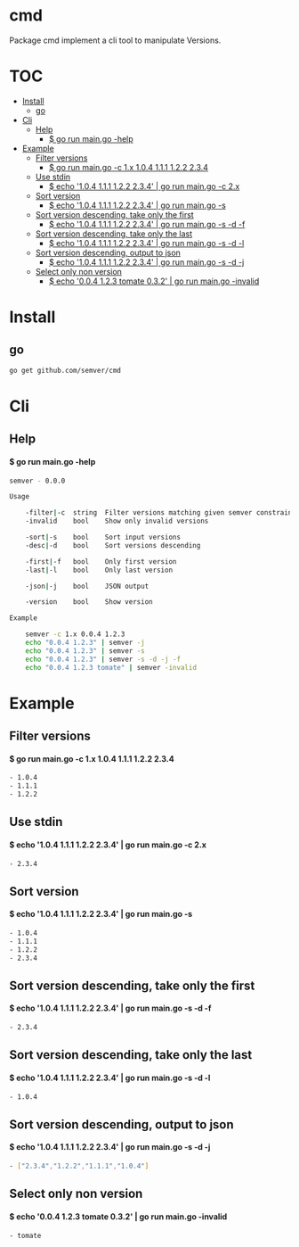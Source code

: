 # cmd

Package cmd implement a cli tool to manipulate Versions.


# TOC
- [Install](#install)
  - [go](#go)
- [Cli](#cli)
  - [Help](#help)
    - [$ go run main.go -help](#-go-run-maingo--help)
- [Example](#example)
  - [Filter versions](#filter-versions)
    - [$ go run main.go -c 1.x 1.0.4 1.1.1 1.2.2 2.3.4](#-go-run-maingo--c-1x-104-111-122-234)
  - [Use stdin](#use-stdin)
    - [$ echo '1.0.4 1.1.1 1.2.2 2.3.4' | go run main.go -c 2.x](#-echo-'104-111-122-234'-|-go-run-maingo--c-2x)
  - [Sort version](#sort-version)
    - [$ echo '1.0.4 1.1.1 1.2.2 2.3.4' | go run main.go -s](#-echo-'104-111-122-234'-|-go-run-maingo--s)
  - [Sort version descending, take only the first](#sort-version-descending,-take-only-the-first)
    - [$ echo '1.0.4 1.1.1 1.2.2 2.3.4' | go run main.go -s -d -f](#-echo-'104-111-122-234'-|-go-run-maingo--s--d--f)
  - [Sort version descending, take only the last](#sort-version-descending,-take-only-the-last)
    - [$ echo '1.0.4 1.1.1 1.2.2 2.3.4' | go run main.go -s -d -l](#-echo-'104-111-122-234'-|-go-run-maingo--s--d--l)
  - [Sort version descending, output to json](#sort-version-descending,-output-to-json)
    - [$ echo '1.0.4 1.1.1 1.2.2 2.3.4' | go run main.go -s -d -j](#-echo-'104-111-122-234'-|-go-run-maingo--s--d--j)
  - [Select only non version](#select-only-non-version)
    - [$ echo '0.0.4 1.2.3 tomate 0.3.2' | go run main.go -invalid](#-echo-'004-123-tomate-032'-|-go-run-maingo--invalid)

# Install

## go

```sh
go get github.com/semver/cmd
```

# Cli

## Help

#### $ go run main.go -help
```sh
semver - 0.0.0

Usage

	-filter|-c  string  Filter versions matching given semver constraint
	-invalid    bool    Show only invalid versions

	-sort|-s    bool    Sort input versions
	-desc|-d    bool    Sort versions descending

	-first|-f   bool    Only first version
	-last|-l    bool    Only last version

	-json|-j    bool    JSON output

	-version    bool    Show version

Example

	semver -c 1.x 0.0.4 1.2.3
	echo "0.0.4 1.2.3" | semver -j
	echo "0.0.4 1.2.3" | semver -s
	echo "0.0.4 1.2.3" | semver -s -d -j -f
	echo "0.0.4 1.2.3 tomate" | semver -invalid
```

# Example

## Filter versions

#### $ go run main.go -c 1.x 1.0.4 1.1.1 1.2.2 2.3.4
```sh
- 1.0.4
- 1.1.1
- 1.2.2
```

## Use stdin

#### $ echo '1.0.4 1.1.1 1.2.2 2.3.4' | go run main.go -c 2.x
```sh
- 2.3.4
```

## Sort version

#### $ echo '1.0.4 1.1.1 1.2.2 2.3.4' | go run main.go -s
```sh
- 1.0.4
- 1.1.1
- 1.2.2
- 2.3.4
```

## Sort version descending, take only the first

#### $ echo '1.0.4 1.1.1 1.2.2 2.3.4' | go run main.go -s -d -f
```sh
- 2.3.4
```

## Sort version descending, take only the last

#### $ echo '1.0.4 1.1.1 1.2.2 2.3.4' | go run main.go -s -d -l
```sh
- 1.0.4
```

## Sort version descending, output to json

#### $ echo '1.0.4 1.1.1 1.2.2 2.3.4' | go run main.go -s -d -j
```sh
- ["2.3.4","1.2.2","1.1.1","1.0.4"]
```

## Select only non version

#### $ echo '0.0.4 1.2.3 tomate 0.3.2' | go run main.go -invalid
```sh
- tomate
```
